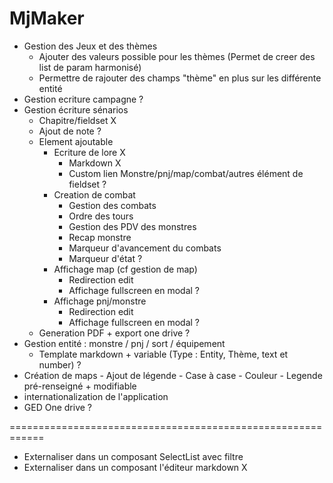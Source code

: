 # MjMaker
- Gestion des Jeux et des thèmes 
	- Ajouter des valeurs possible pour les thèmes (Permet de creer des list de param harmonisé)
	- Permettre de rajouter des champs "thème" en plus sur les différente entité 
- Gestion ecriture campagne ?
- Gestion écriture sénarios
 	- Chapitre/fieldset X
	- Ajout de note ?
	- Element ajoutable	
		- Ecriture de lore X
			- Markdown X
			- Custom lien Monstre/pnj/map/combat/autres élément de fieldset ?
		- Creation de combat
			- Gestion des combats
			- Ordre des tours
			- Gestion des PDV des monstres
			- Recap monstre
			- Marqueur d'avancement du combats
			- Marqueur d'état ?
		- Affichage map (cf gestion de map)
			- Redirection edit
			- Affichage fullscreen en modal ?
		- Affichage pnj/monstre
		 	- Redirection edit
			- Affichage fullscreen en modal ?
	- Generation PDF + export one drive ?
- Gestion entité : monstre / pnj / sort / équipement
	- Template markdown + variable (Type : Entity, Thème, text et number)  ?
- Création de maps
		- Ajout de légende
		- Case à case
		- Couleur
		- Legende pré-renseigné + modifiable
- internationalization de l'application
- GED One drive ?
	
============================================================
- Externaliser dans un composant SelectList avec filtre
- Externaliser dans un composant l'éditeur markdown X
